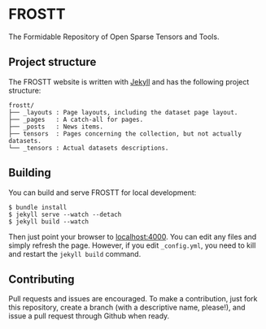 # FROSTT
The Formidable Repository of Open Sparse Tensors and Tools.


## Project structure
The FROSTT website is written with [Jekyll](http://jekyllrb.com/) and has the
following project structure:
```
frostt/
├── _layouts : Page layouts, including the dataset page layout.
├── _pages   : A catch-all for pages.
├── _posts   : News items.
├── tensors  : Pages concerning the collection, but not actually datasets.
└── _tensors : Actual datasets descriptions.
```


## Building
You can build and serve FROSTT for local development:

    $ bundle install
    $ jekyll serve --watch --detach
    $ jekyll build --watch

Then just point your browser to [localhost:4000](localhost:4000). You can edit
any files and simply refresh the page. However, if you edit `_config.yml`, you
need to kill and restart the `jekyll build` command.


## Contributing
Pull requests and issues are encouraged. To make a contribution, just fork this
repository, create a branch (with a descriptive name, please!), and issue a
pull request through Github when ready.

